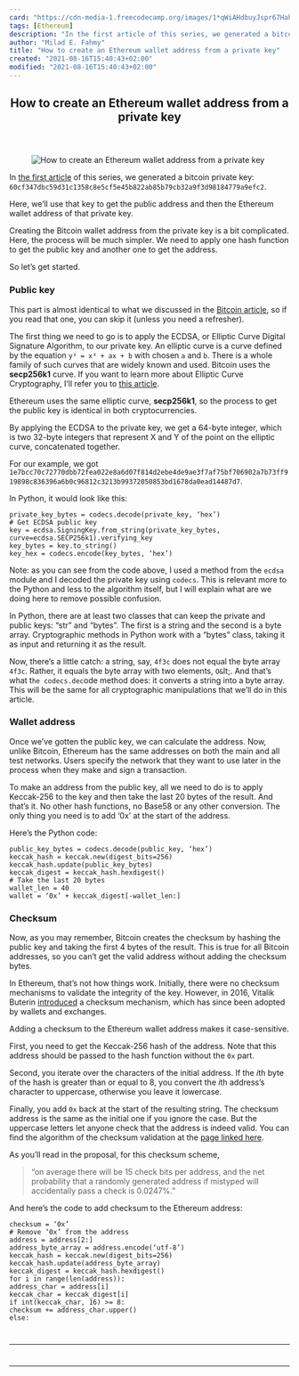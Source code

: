 ```yaml
---
card: "https://cdn-media-1.freecodecamp.org/images/1*qWiAHdbuyJspr67HahgDYw.png"
tags: [Ethereum]
description: "In the first article of this series, we generated a bitcoin p"
author: "Milad E. Fahmy"
title: "How to create an Ethereum wallet address from a private key"
created: "2021-08-16T15:40:43+02:00"
modified: "2021-08-16T15:40:43+02:00"
---
```

<div class="site-wrapper">
<main id="site-main" class="site-main outer">
<div class="inner">
<article class="post-full post tag-ethereum tag-cryptocurrency tag-python tag-technology tag-programming ">
<header class="post-full-header">
<h1 class="post-full-title">How to create an Ethereum wallet address from a private key</h1>
</header>
<figure class="post-full-image">
<picture>
<source media="(max-width: 700px)" sizes="1px" srcset="data:image/gif;base64,R0lGODlhAQABAIAAAAAAAP///yH5BAEAAAAALAAAAAABAAEAAAIBRAA7 1w">
<source media="(min-width: 701px)" sizes="(max-width: 800px) 400px,
(max-width: 1170px) 700px,
1400px" srcset="https://cdn-media-1.freecodecamp.org/images/1*qWiAHdbuyJspr67HahgDYw.png 300w,
https://cdn-media-1.freecodecamp.org/images/1*qWiAHdbuyJspr67HahgDYw.png 600w,
https://cdn-media-1.freecodecamp.org/images/1*qWiAHdbuyJspr67HahgDYw.png 1000w,
https://cdn-media-1.freecodecamp.org/images/1*qWiAHdbuyJspr67HahgDYw.png 2000w">
<img onerror="this.style.display='none'" src="https://cdn-media-1.freecodecamp.org/images/1*qWiAHdbuyJspr67HahgDYw.png" alt="How to create an Ethereum wallet address from a private key">
</picture>
</figure>
<section class="post-full-content">
<div class="post-content">
<p>In <a href="/news/how-to-generate-your-very-own-bitcoin-private-key-7ad0f4936e6c/">the first article</a> of this series, we generated a bitcoin private key: <code>60cf347dbc59d31c1358c8e5cf5e45b822ab85b79cb32a9f3d98184779a9efc2</code>.</p><p>Here, we’ll use that key to get the public address and then the Ethereum wallet address of that private key.</p><p>Creating the Bitcoin wallet address from the private key is a bit complicated. Here, the process will be much simpler. We need to apply one hash function to get the public key and another one to get the address.</p><p>So let’s get started.</p><h3 id="public-key">Public key</h3><p>This part is almost identical to what we discussed in the <a href="/news/how-to-create-a-bitcoin-wallet-address-from-a-private-key-eca3ddd9c05f/">Bitcoin article</a>, so if you read that one, you can skip it (unless you need a refresher).</p><p>The first thing we need to go is to apply the ECDSA, or Elliptic Curve Digital Signature Algorithm, to our private key. An elliptic curve is a curve defined by the equation <code>y² = x³ + ax + b</code> with chosen <code>a</code> and <code>b</code>. There is a whole family of such curves that are widely known and used. Bitcoin uses the <strong>secp256k1</strong> curve. If you want to learn more about Elliptic Curve Cryptography, I’ll refer you to <a href="https://hackernoon.com/what-is-the-math-behind-elliptic-curve-cryptography-f61b25253da3" rel="noopener">this article</a>.</p><p>Ethereum uses the same elliptic curve, <strong>secp256k1</strong>, so the process to get the public key is identical in both cryptocurrencies.</p><p>By applying the ECDSA to the private key, we get a 64-byte integer, which is two 32-byte integers that represent X and Y of the point on the elliptic curve, concatenated together.</p><p>For our example, we got <code>1e7bcc70c72770dbb72fea022e8a6d07f814d2ebe4de9ae3f7af75bf706902a7b73ff919898c836396a6b0c96812c3213b99372050853bd1678da0ead14487d7</code>.</p><p>In Python, it would look like this:</p><pre><code class="language-python">private_key_bytes = codecs.decode(private_key, ‘hex’)
# Get ECDSA public key
key = ecdsa.SigningKey.from_string(private_key_bytes, curve=ecdsa.SECP256k1).verifying_key
key_bytes = key.to_string()
key_hex = codecs.encode(key_bytes, ‘hex’)</code></pre><p>Note: as you can see from the code above, I used a method from the <code>ecdsa</code> module and I decoded the private key using <code>codecs</code>. This is relevant more to the Python and less to the algorithm itself, but I will explain what are we doing here to remove possible confusion.</p><p>In Python, there are at least two classes that can keep the private and public keys: “str” and “bytes”. The first is a string and the second is a byte array. Cryptographic methods in Python work with a “bytes” class, taking it as input and returning it as the result.</p><p>Now, there’s a little catch: a string, say, <code>4f3c</code> does not equal the byte array <code>4f3c</code>. Rather, it equals the byte array with two elements, <code>O&amp;</code>lt;. And that’s what t<code>he codecs.dec</code>ode method does: it converts a string into a byte array. This will be the same for all cryptographic manipulations that we’ll do in this article.</p><h3 id="wallet-address">Wallet address</h3><p>Once we’ve gotten the public key, we can calculate the address. Now, unlike Bitcoin, Ethereum has the same addresses on both the main and all test networks. Users specify the network that they want to use later in the process when they make and sign a transaction.</p><p>To make an address from the public key, all we need to do is to apply Keccak-256 to the key and then take the last 20 bytes of the result. And that’s it. No other hash functions, no Base58 or any other conversion. The only thing you need is to add ‘0x’ at the start of the address.</p><p>Here’s the Python code:</p><pre><code class="language-python">public_key_bytes = codecs.decode(public_key, ‘hex’)
keccak_hash = keccak.new(digest_bits=256)
keccak_hash.update(public_key_bytes)
keccak_digest = keccak_hash.hexdigest()
# Take the last 20 bytes
wallet_len = 40
wallet = ‘0x’ + keccak_digest[-wallet_len:]</code></pre><h3 id="checksum">Checksum</h3><p>Now, as you may remember, Bitcoin creates the checksum by hashing the public key and taking the first 4 bytes of the result. This is true for all Bitcoin addresses, so you can’t get the valid address without adding the checksum bytes.</p><p>In Ethereum, that’s not how things work. Initially, there were no checksum mechanisms to validate the integrity of the key. However, in 2016, Vitalik Buterin <a href="https://github.com/ethereum/EIPs/blob/master/EIPS/eip-55.md" rel="noopener">introduced</a> a checksum mechanism, which has since been adopted by wallets and exchanges.</p><p>Adding a checksum to the Ethereum wallet address makes it case-sensitive.</p><p>First, you need to get the Keccak-256 hash of the address. Note that this address should be passed to the hash function without the <code>0x</code> part.</p><p>Second, you iterate over the characters of the initial address. If the <em>i</em>th byte of the hash is greater than or equal to 8, you convert the <em>i</em>th address’s character to uppercase, otherwise you leave it lowercase.</p><p>Finally, you add <code>0x</code> back at the start of the resulting string. The checksum address is the same as the initial one if you ignore the case. But the uppercase letters let anyone check that the address is indeed valid. You can find the algorithm of the checksum validation at the <a href="https://github.com/ethereum/EIPs/blob/master/EIPS/eip-55.md" rel="noopener">page linked here</a>.</p><p>As you’ll read in the proposal, for this checksum scheme,</p><blockquote>“on average there will be 15 check bits per address, and the net probability that a randomly generated address if mistyped will accidentally pass a check is 0.0247%.”</blockquote><p>And here’s the code to add checksum to the Ethereum address:</p><pre><code>checksum = ‘0x’
# Remove ‘0x’ from the address
address = address[2:]
address_byte_array = address.encode(‘utf-8’)
keccak_hash = keccak.new(digest_bits=256)
keccak_hash.update(address_byte_array)
keccak_digest = keccak_hash.hexdigest()
for i in range(len(address)):
address_char = address[i]
keccak_char = keccak_digest[i]
if int(keccak_char, 16) &gt;= 8:
checksum += address_char.upper()
else:
</div>
<hr>
<hr>
</section>
</article>
</div>
</main>
</div>
<!-- Google Tag Manager (noscript) -->
<!-- End Google Tag Manager (noscript) -->
